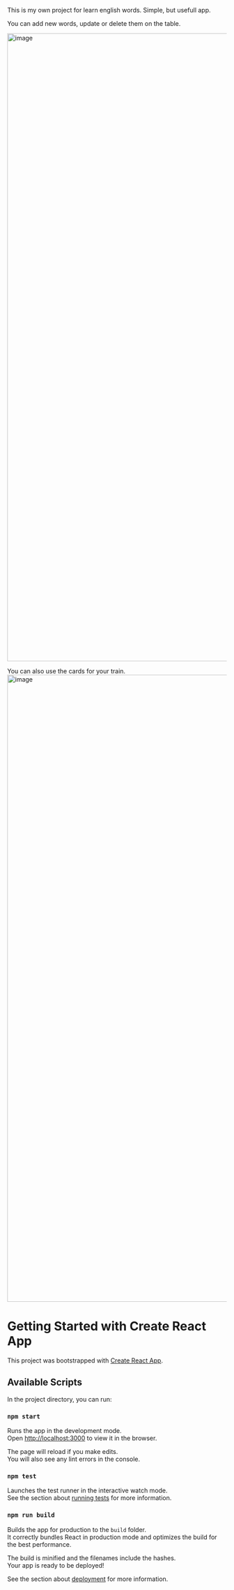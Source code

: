 This is my own project for learn english words. Simple, but usefull app.

You can add new words, update or delete them on the table. 


<img width="1440" alt="image" src="https://user-images.githubusercontent.com/77628644/139596438-54388671-8cb4-4529-b825-a0652e7e9ce2.png">

You can also use the cards for your train.
<img width="1438" alt="image" src="https://user-images.githubusercontent.com/77628644/139596715-682aa3e7-ddef-4e91-98f5-0d4c4214b8c4.png">
#








# Getting Started with Create React App

This project was bootstrapped with [Create React App](https://github.com/facebook/create-react-app).

## Available Scripts

In the project directory, you can run:

### `npm start`

Runs the app in the development mode.\
Open [http://localhost:3000](http://localhost:3000) to view it in the browser.

The page will reload if you make edits.\
You will also see any lint errors in the console.

### `npm test`

Launches the test runner in the interactive watch mode.\
See the section about [running tests](https://facebook.github.io/create-react-app/docs/running-tests) for more information.

### `npm run build`

Builds the app for production to the `build` folder.\
It correctly bundles React in production mode and optimizes the build for the best performance.

The build is minified and the filenames include the hashes.\
Your app is ready to be deployed!

See the section about [deployment](https://facebook.github.io/create-react-app/docs/deployment) for more information.

